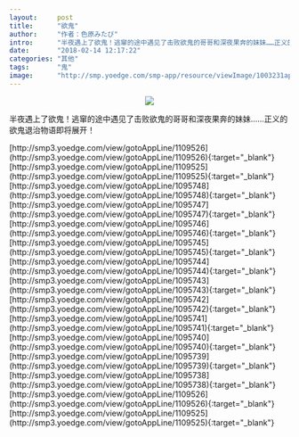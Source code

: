 ```yaml
---
layout:     post
title:      "欲鬼"
author:     "作者：色原みたび"
intro:      "半夜遇上了欲鬼！逃窜的途中遇见了击败欲鬼的哥哥和深夜果奔的妹妹……正义的欲鬼退治物语即将展开！"
date:       "2018-02-14 12:17:22"
categories: "其他"
tags:       "鬼"
image:      "http://smp.yoedge.com/smp-app/resource/viewImage/1003231appline.png"
---
```

<div style="text-align: center">
<p><img src="http://smp.yoedge.com/smp-app/resource/viewImage/1003231appline.png"/></p>
</div>
<p class="post-meta">
<span>半夜遇上了欲鬼！逃窜的途中遇见了击败欲鬼的哥哥和深夜果奔的妹妹……正义的欲鬼退治物语即将展开！</span>
</p>
[http://smp3.yoedge.com/view/gotoAppLine/1109526](http://smp3.yoedge.com/view/gotoAppLine/1109526){:target="_blank"}
[http://smp3.yoedge.com/view/gotoAppLine/1109525](http://smp3.yoedge.com/view/gotoAppLine/1109525){:target="_blank"}
[http://smp3.yoedge.com/view/gotoAppLine/1095748](http://smp3.yoedge.com/view/gotoAppLine/1095748){:target="_blank"}
[http://smp3.yoedge.com/view/gotoAppLine/1095747](http://smp3.yoedge.com/view/gotoAppLine/1095747){:target="_blank"}
[http://smp3.yoedge.com/view/gotoAppLine/1095746](http://smp3.yoedge.com/view/gotoAppLine/1095746){:target="_blank"}
[http://smp3.yoedge.com/view/gotoAppLine/1095745](http://smp3.yoedge.com/view/gotoAppLine/1095745){:target="_blank"}
[http://smp3.yoedge.com/view/gotoAppLine/1095744](http://smp3.yoedge.com/view/gotoAppLine/1095744){:target="_blank"}
[http://smp3.yoedge.com/view/gotoAppLine/1095743](http://smp3.yoedge.com/view/gotoAppLine/1095743){:target="_blank"}
[http://smp3.yoedge.com/view/gotoAppLine/1095742](http://smp3.yoedge.com/view/gotoAppLine/1095742){:target="_blank"}
[http://smp3.yoedge.com/view/gotoAppLine/1095741](http://smp3.yoedge.com/view/gotoAppLine/1095741){:target="_blank"}
[http://smp3.yoedge.com/view/gotoAppLine/1095740](http://smp3.yoedge.com/view/gotoAppLine/1095740){:target="_blank"}
[http://smp3.yoedge.com/view/gotoAppLine/1095739](http://smp3.yoedge.com/view/gotoAppLine/1095739){:target="_blank"}
[http://smp3.yoedge.com/view/gotoAppLine/1095738](http://smp3.yoedge.com/view/gotoAppLine/1095738){:target="_blank"}
[http://smp3.yoedge.com/view/gotoAppLine/1109526](http://smp3.yoedge.com/view/gotoAppLine/1109526){:target="_blank"}
[http://smp3.yoedge.com/view/gotoAppLine/1109525](http://smp3.yoedge.com/view/gotoAppLine/1109525){:target="_blank"}



